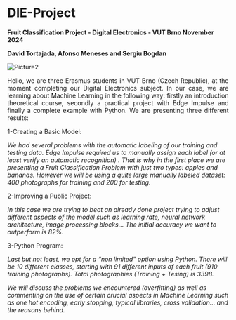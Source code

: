 # DIE-Project
**Fruit Classification Project - Digital Electronics - VUT Brno November 2024** 

**David Tortajada, Afonso Meneses and Sergiu Bogdan**

![Picture2](https://github.com/user-attachments/assets/47679d20-630a-4800-95c4-c9f8d8948e83)
 
<p align="justify">
Hello, we are three Erasmus students in VUT Brno (Czech Republic), at the moment completing our Digital Electronics subject. In our case, we are learning about Machine Learning in the following way: firstly an introduction theoretical course, secondly a practical project with Edge Impulse and finally a complete example with Python. We are presenting three different results:

1-Creating a Basic Model: 

_We had several problems with the automatic labeling of our training and testing data. Edge Impulse required us to manually assign each label (or at least verify an automatic recognition) . 
That is why in the first place we are presenting a Fruit Classification Problem with just two types: apples and bananas. However we will be using a quite large manually labeled dataset: 400 photographs for training and 200 for testing._

2-Improving a Public Project:

_In this case we are trying to beat an already done project trying to adjust different aspects of the model such as learning rate, neural network architecture, image processing blocks… The initial accuracy we want to outperform is 82%._

3-Python Program:

_Last but not least, we opt for a “non limited” option using Python. There will be 10 different classes, starting with 91 different inputs of each fruit (910 training photographs). Total photographies (Training + Tesing) is 3398._ 

_We will discuss the problems we encountered (overfitting) as well as commenting on the use of certain crucial aspects in Machine Learning such as one hot encoding, early stopping, typical libraries, cross validation… and the reasons behind._

 </p>
